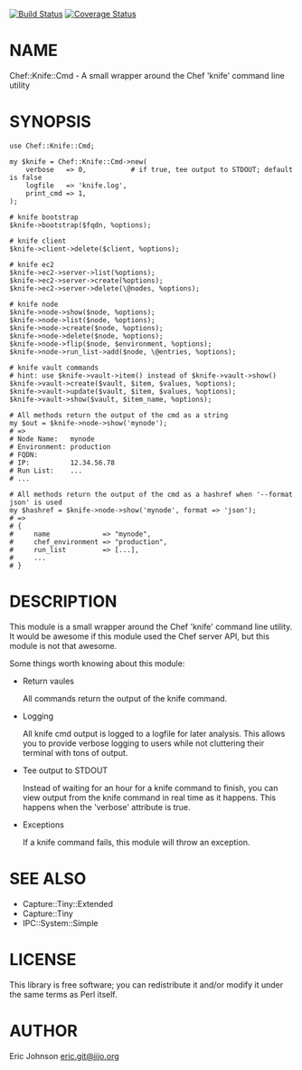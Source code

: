 [![Build Status](https://travis-ci.org/kablamo/p5-chef-knife-cmd.svg?branch=master)](https://travis-ci.org/kablamo/p5-chef-knife-cmd) [![Coverage Status](https://img.shields.io/coveralls/kablamo/p5-chef-knife-cmd/master.svg)](https://coveralls.io/r/kablamo/p5-chef-knife-cmd?branch=master)
# NAME

Chef::Knife::Cmd - A small wrapper around the Chef 'knife' command line utility

# SYNOPSIS

    use Chef::Knife::Cmd;

    my $knife = Chef::Knife::Cmd->new(
        verbose   => 0,           # if true, tee output to STDOUT; default is false
        logfile   => 'knife.log',
        print_cmd => 1,
    );

    # knife bootstrap
    $knife->bootstrap($fqdn, %options);

    # knife client
    $knife->client->delete($client, %options);

    # knife ec2
    $knife->ec2->server->list(%options);
    $knife->ec2->server->create(%options);
    $knife->ec2->server->delete(\@nodes, %options);

    # knife node
    $knife->node->show($node, %options);
    $knife->node->list($node, %options);
    $knife->node->create($node, %options);
    $knife->node->delete($node, %options);
    $knife->node->flip($node, $environment, %options);
    $knife->node->run_list->add($node, \@entries, %options);

    # knife vault commands
    # hint: use $knife->vault->item() instead of $knife->vault->show()
    $knife->vault->create($vault, $item, $values, %options);
    $knife->vault->update($vault, $item, $values, %options);
    $knife->vault->show($vault, $item_name, %options);

    # All methods return the output of the cmd as a string
    my $out = $knife->node->show('mynode');
    # => 
    # Node Name:   mynode
    # Environment: production
    # FQDN:        
    # IP:          12.34.56.78
    # Run List:    ...
    # ...

    # All methods return the output of the cmd as a hashref when '--format json' is used
    my $hashref = $knife->node->show('mynode', format => 'json');
    # =>
    # {
    #     name             => "mynode",
    #     chef_environment => "production",
    #     run_list         => [...],
    #     ...
    # }

# DESCRIPTION

This module is a small wrapper around the Chef 'knife' command line utility.
It would be awesome if this module used the Chef server API, but this module is
not that awesome.

Some things worth knowing about this module:

- Return vaules

    All commands return the output of the knife command.  

- Logging

    All knife cmd output is logged to a logfile for later analysis.  This allows
    you to provide verbose logging to users while not cluttering their terminal
    with tons of output.

- Tee output to STDOUT

    Instead of waiting for an hour for a knife command to finish, you can view
    output from the knife command in real time as it happens.  This happens when
    the 'verbose' attribute is true.

- Exceptions

    If a knife command fails, this module will throw an exception.

# SEE ALSO

- Capture::Tiny::Extended
- Capture::Tiny
- IPC::System::Simple

# LICENSE

This library is free software; you can redistribute it and/or modify
it under the same terms as Perl itself.

# AUTHOR

Eric Johnson <eric.git@iijo.org>
